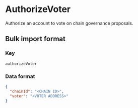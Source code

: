 # AuthorizeVoter

Authorize an account to vote on chain governance proposals.

## Bulk import format

### Key

`authorizeVoter`

### Data format

```json
{
  "chainId": "<CHAIN ID>",
  "voter": "<VOTER ADDRESS>"
}
```
